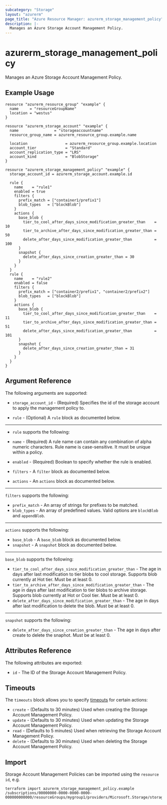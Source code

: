 ```yaml
---
subcategory: "Storage"
layout: "azurerm"
page_title: "Azure Resource Manager: azurerm_storage_management_policy"
description: |-
  Manages an Azure Storage Account Management Policy.
---
```


# azurerm_storage_management_policy

Manages an Azure Storage Account Management Policy.

## Example Usage

```hcl
resource "azurerm_resource_group" "example" {
  name     = "resourceGroupName"
  location = "westus"
}

resource "azurerm_storage_account" "example" {
  name                = "storageaccountname"
  resource_group_name = azurerm_resource_group.example.name

  location                 = azurerm_resource_group.example.location
  account_tier             = "Standard"
  account_replication_type = "LRS"
  account_kind             = "BlobStorage"
}

resource "azurerm_storage_management_policy" "example" {
  storage_account_id = azurerm_storage_account.example.id

  rule {
    name    = "rule1"
    enabled = true
    filters {
      prefix_match = ["container1/prefix1"]
      blob_types   = ["blockBlob"]
    }
    actions {
      base_blob {
        tier_to_cool_after_days_since_modification_greater_than    = 10
        tier_to_archive_after_days_since_modification_greater_than = 50
        delete_after_days_since_modification_greater_than          = 100
      }
      snapshot {
        delete_after_days_since_creation_greater_than = 30
      }
    }
  }
  rule {
    name    = "rule2"
    enabled = false
    filters {
      prefix_match = ["container2/prefix1", "container2/prefix2"]
      blob_types   = ["blockBlob"]
    }
    actions {
      base_blob {
        tier_to_cool_after_days_since_modification_greater_than    = 11
        tier_to_archive_after_days_since_modification_greater_than = 51
        delete_after_days_since_modification_greater_than          = 101
      }
      snapshot {
        delete_after_days_since_creation_greater_than = 31
      }
    }
  }
}
```

## Argument Reference

The following arguments are supported:

* `storage_account_id` - (Required) Specifies the id of the storage account to apply the management policy to.

* `rule` - (Optional) A `rule` block as documented below.

---

* `rule` supports the following:

* `name` - (Required) A rule name can contain any combination of alpha numeric characters. Rule name is case-sensitive. It must be unique within a policy.
* `enabled` - (Required)  Boolean to specify whether the rule is enabled.
* `filters` - A `filter` block as documented below.
* `actions` - An `actions` block as documented below.

---

`filters` supports the following:

* `prefix_match` - An array of strings for prefixes to be matched.
* `blob_types` - An array of predefined values. Valid options are `blockBlob` and `appendBlob`.

---

`actions` supports the following:

* `base_blob` - A `base_blob` block as documented below.
* `snapshot` - A `snapshot` block as documented below.

---

`base_blob` supports the following:

* `tier_to_cool_after_days_since_modification_greater_than` - The age in days after last modification to tier blobs to cool storage. Supports blob currently at Hot tier. Must be at least 0.
* `tier_to_archive_after_days_since_modification_greater_than` - The age in days after last modification to tier blobs to archive storage. Supports blob currently at Hot or Cool tier. Must be at least 0.
* `delete_after_days_since_modification_greater_than` - The age in days after last modification to delete the blob. Must be at least 0.

---

`snapshot` supports the following:

* `delete_after_days_since_creation_greater_than` - The age in days after create to delete the snaphot. Must be at least 0.

## Attributes Reference

The following attributes are exported:

* `id` - The ID of the Storage Account Management Policy.

## Timeouts

The `timeouts` block allows you to specify [timeouts](https://www.terraform.io/docs/configuration/resources.html#timeouts) for certain actions:

* `create` - (Defaults to 30 minutes) Used when creating the Storage Account Management Policy.
* `update` - (Defaults to 30 minutes) Used when updating the Storage Account Management Policy.
* `read` - (Defaults to 5 minutes) Used when retrieving the Storage Account Management Policy.
* `delete` - (Defaults to 30 minutes) Used when deleting the Storage Account Management Policy.

## Import

Storage Account Management Policies can be imported using the `resource id`, e.g.

```shell
terraform import azurerm_storage_management_policy.example /subscriptions/00000000-0000-0000-0000-000000000000/resourceGroups/mygroup1/providers/Microsoft.Storage/storageAccounts/myaccountname/managementPolicies/default
```
